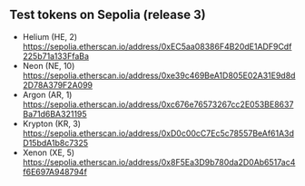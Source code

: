 ## Test tokens on Sepolia (release 3)

- Helium (HE, 2) https://sepolia.etherscan.io/address/0xEC5aa08386F4B20dE1ADF9Cdf225b71a133FfaBa
- Neon (NE, 10) https://sepolia.etherscan.io/address/0xe39c469BeA1D805E02A31E9d8d2D78A379F2A099
- Argon (AR, 1) https://sepolia.etherscan.io/address/0xc676e76573267cc2E053BE8637Ba71d6BA321195
- Krypton (KR, 3) https://sepolia.etherscan.io/address/0xD0c00cC7Ec5c78557BeAf61A3dD15bdA1b8c7325
- Xenon (XE, 5) https://sepolia.etherscan.io/address/0x8F5Ea3D9b780da2D0Ab6517ac4f6E697A948794f
